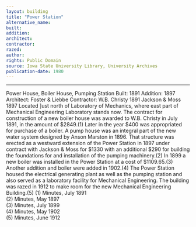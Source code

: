 ```yaml
---
layout: building
title: "Power Station"
alternative_name: 
built: 
addition:
architect: 
contractor: 
razed: 
author:
rights: Public Domain
source: Iowa State University Library, University Archives
publication-date: 1980 
---
```

---

Power House, Boiler House, Pumping Station 
Built: 1891 Addition: 1897 Architect: Foster & Liebbe Contractor: W.B. Christy 1891 
Jackson & Moss 1897 
Located ]ust north of Laboratory of Mechanics, where east part of Mechanical Engineering Laboratory stands now. 
The contract for construction of a new boiler house was awarded to 
W.B. Christy in July 1891, in the amount of $2849.(1) Later in the year $400 was appropriated for purchase of a boiler. 
A pump house was an integral part of the new water system designed by Anson Marston in 1896. That structure was erected as a westward extension of the Power Station in 1897 under contract with Jackson & Moss for $1330 with an additional $290 for building the foundations for and installation of the pumping machinery.(2) 
In 1899 a new boiler was installed in the Power Station at a cost of $1109.65.(3) Another addition and boiler were added in 1902.(4) 
The Power Station housed the electrical generating plant as well as the pumping station and also served as a laboratory facility for Mechanical Engineering. 
The building was razed in 1912 to make room for the new Mechanical Engineering Building.(5) 
(1)  Minutes, July 1891  
(2)  Minutes, May 1897  
(3)  Minutes, July 1899  
(4)  Minutes, May 1902  
(5)  Minutes,  June  1912